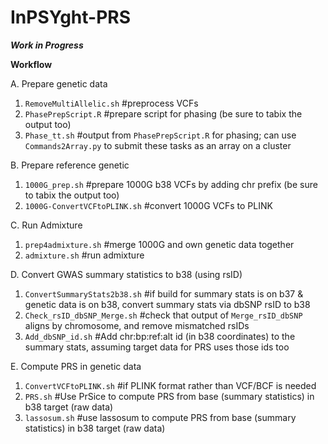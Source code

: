 # InPSYght-PRS

***Work in Progress***

**Workflow**

A. Prepare genetic data
1. `RemoveMultiAllelic.sh` #preprocess VCFs
2. `PhasePrepScript.R` #prepare script for phasing (be sure to tabix the output too)
3. `Phase_tt.sh` #output from `PhasePrepScript.R` for phasing; can use `Commands2Array.py` to submit these tasks as an array on a cluster

B. Prepare reference genetic
1. `1000G_prep.sh` #prepare 1000G b38 VCFs by adding chr prefix (be sure to tabix the output too)
2. `1000G-ConvertVCFtoPLINK.sh` #convert 1000G VCFs to PLINK 

C. Run Admixture  
1. `prep4admixture.sh` #merge 1000G and own genetic data together
2. `admixture.sh` #run admixture

D. Convert GWAS summary statistics to b38 (using rsID)
1. `ConvertSummaryStats2b38.sh` #if build for summary stats is on b37 & genetic data is on b38, convert summary stats via dbSNP rsID to b38
2. `Check_rsID_dbSNP_Merge.sh` #check that output of `Merge_rsID_dbSNP` aligns by chromosome, and remove mismatched rsIDs
3. `Add_dbSNP_id.sh` #Add chr:bp:ref:alt id (in b38 coordinates) to the summary stats, assuming target data for PRS uses those ids too

E. Compute PRS in genetic data
1. `ConvertVCFtoPLINK.sh` #if PLINK format rather than VCF/BCF is needed
2. `PRS.sh` #Use PrSice to compute PRS from base (summary statistics) in b38 target (raw data)
3. `lassosum.sh` #use lassosum to compute PRS from base (summary statistics) in b38 target (raw data)
